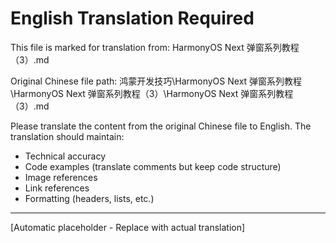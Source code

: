 ﻿# English Translation Required

This file is marked for translation from: HarmonyOS Next 弹窗系列教程（3）.md

Original Chinese file path: 鸿蒙开发技巧\HarmonyOS Next 弹窗系列教程\HarmonyOS Next 弹窗系列教程（3）\HarmonyOS Next 弹窗系列教程（3）.md

Please translate the content from the original Chinese file to English.
The translation should maintain:
- Technical accuracy
- Code examples (translate comments but keep code structure)
- Image references
- Link references
- Formatting (headers, lists, etc.)

---

[Automatic placeholder - Replace with actual translation]
